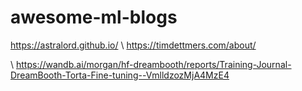 # awesome-ml-blogs


https://astralord.github.io/
\\
https://timdettmers.com/about/

\\
https://wandb.ai/morgan/hf-dreambooth/reports/Training-Journal-DreamBooth-Torta-Fine-tuning--VmlldzozMjA4MzE4
